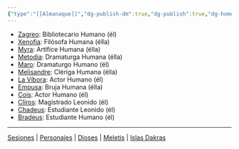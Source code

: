 ```yaml
---
{"type":"[[Almanaque]]","dg-publish-dm":true,"dg-publish":true,"dg-home":false,"description":"","permalink":"/almanaque/personajes/","dgPassFrontmatter":true}
---
```


<p><ul class="dataview dataview-ul dataview-result-list-root-ul"><li class="dataview-result-list-li"><span><a data-tooltip-position="top" aria-label="Personajes/Zagreo.md" data-href="Personajes/Zagreo.md" href="Personajes/Zagreo.md" class="internal-link" target="_blank" rel="noopener nofollow">Zagreo</a>: Bibliotecario Humano (él)</span></li><li class="dataview-result-list-li"><span><a data-tooltip-position="top" aria-label="Personajes/Xenofia.md" data-href="Personajes/Xenofia.md" href="Personajes/Xenofia.md" class="internal-link" target="_blank" rel="noopener nofollow">Xenofia</a>: Filósofa Humana (élla)</span></li><li class="dataview-result-list-li"><span><a data-tooltip-position="top" aria-label="Personajes/Myra.md" data-href="Personajes/Myra.md" href="Personajes/Myra.md" class="internal-link" target="_blank" rel="noopener nofollow">Myra</a>: Artífice Humana (élla)</span></li><li class="dataview-result-list-li"><span><a data-tooltip-position="top" aria-label="Personajes/Metodia.md" data-href="Personajes/Metodia.md" href="Personajes/Metodia.md" class="internal-link" target="_blank" rel="noopener nofollow">Metodia</a>: Dramaturga Humana (élla)</span></li><li class="dataview-result-list-li"><span><a data-tooltip-position="top" aria-label="Personajes/Maro.md" data-href="Personajes/Maro.md" href="Personajes/Maro.md" class="internal-link" target="_blank" rel="noopener nofollow">Maro</a>: Dramaturgo Humano (él)</span></li><li class="dataview-result-list-li"><span><a data-tooltip-position="top" aria-label="Personajes/Melisandre.md" data-href="Personajes/Melisandre.md" href="Personajes/Melisandre.md" class="internal-link" target="_blank" rel="noopener nofollow">Melisandre</a>: Clériga Humana (élla)</span></li><li class="dataview-result-list-li"><span><a data-tooltip-position="top" aria-label="Personajes/La Víbora.md" data-href="Personajes/La Víbora.md" href="Personajes/La Víbora.md" class="internal-link" target="_blank" rel="noopener nofollow">La Víbora</a>: Actor Humano (él)</span></li><li class="dataview-result-list-li"><span><a data-tooltip-position="top" aria-label="Personajes/Empusa.md" data-href="Personajes/Empusa.md" href="Personajes/Empusa.md" class="internal-link" target="_blank" rel="noopener nofollow">Empusa</a>: Bruja Humana (élla)</span></li><li class="dataview-result-list-li"><span><a data-tooltip-position="top" aria-label="Personajes/Cois.md" data-href="Personajes/Cois.md" href="Personajes/Cois.md" class="internal-link" target="_blank" rel="noopener nofollow">Cois</a>: Actor Humano (él)</span></li><li class="dataview-result-list-li"><span><a data-tooltip-position="top" aria-label="Personajes/Cliros.md" data-href="Personajes/Cliros.md" href="Personajes/Cliros.md" class="internal-link" target="_blank" rel="noopener nofollow">Cliros</a>: Magistrado Leonido (él)</span></li><li class="dataview-result-list-li"><span><a data-tooltip-position="top" aria-label="Personajes/Chadeus.md" data-href="Personajes/Chadeus.md" href="Personajes/Chadeus.md" class="internal-link" target="_blank" rel="noopener nofollow">Chadeus</a>: Estudiante Leonido (él)</span></li><li class="dataview-result-list-li"><span><a data-tooltip-position="top" aria-label="Personajes/Bradeus.md" data-href="Personajes/Bradeus.md" href="Personajes/Bradeus.md" class="internal-link" target="_blank" rel="noopener nofollow">Bradeus</a>: Estudiante Humano (él)</span></li></ul></p><p><span><hr></span></p><span><span><a data-tooltip-position="top" aria-label="Almanaque/Sesiones" data-href="Almanaque/Sesiones" href="Almanaque/Sesiones" class="internal-link" target="_blank" rel="noopener nofollow">Sesiones</a> | <a data-tooltip-position="top" aria-label="Almanaque/Personajes" data-href="Almanaque/Personajes" href="Almanaque/Personajes" class="internal-link" target="_blank" rel="noopener nofollow">Personajes</a> | <a data-tooltip-position="top" aria-label="Almanaque/Dioses" data-href="Almanaque/Dioses" href="Almanaque/Dioses" class="internal-link" target="_blank" rel="noopener nofollow">Dioses</a> | <a data-tooltip-position="top" aria-label="Lugares/Meletis" data-href="Lugares/Meletis" href="Lugares/Meletis" class="internal-link" target="_blank" rel="noopener nofollow">Meletis</a> | <a data-tooltip-position="top" aria-label="Lugares/Islas Dakras" data-href="Lugares/Islas Dakras" href="Lugares/Islas Dakras" class="internal-link" target="_blank" rel="noopener nofollow">Islas Dakras</a> </span></span>